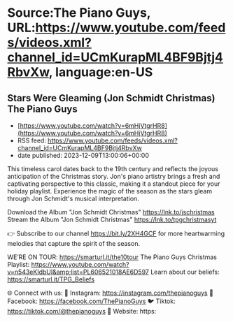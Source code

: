 # Source:The Piano Guys, URL:https://www.youtube.com/feeds/videos.xml?channel_id=UCmKurapML4BF9Bjtj4RbvXw, language:en-US

## Stars Were Gleaming (Jon Schmidt Christmas) The Piano Guys
 - [https://www.youtube.com/watch?v=6mHjVtgrHR8](https://www.youtube.com/watch?v=6mHjVtgrHR8)
 - RSS feed: https://www.youtube.com/feeds/videos.xml?channel_id=UCmKurapML4BF9Bjtj4RbvXw
 - date published: 2023-12-09T13:00:06+00:00

This timeless carol dates back to the 19th century and reflects the joyous anticipation of the Christmas story. Jon's piano artistry brings a fresh and captivating perspective to this classic, making it a standout piece for your holiday playlist. Experience the magic of the season as the stars gleam through Jon Schmidt's musical interpretation. 

Download the Album "Jon Schmidt Christmas" https://lnk.to/jschristmas
Stream the Album "Jon Schmidt Christmas" https://lnk.to/tpgchristmasyt

👉 Subscribe to our channel https://bit.ly/2XH4GCF for more heartwarming melodies that capture the spirit of the season. 

WE’RE ON TOUR: https://smarturl.it/the10tour 
The Piano Guys Christmas Playlist: https://www.youtube.com/watch?v=n543eKIdbUI&amp;list=PL606521018AE6D597
Learn about our beliefs: https://smarturl.it/TPG_Beliefs

🌐 Connect with us:
📸 Instagram: https://instagram.com/thepianoguys
📘 Facebook: https://facebook.com/ThePianoGuys
🐦 Tiktok: https://tiktok.com/@thepianoguys 
🌟 Website: https:

